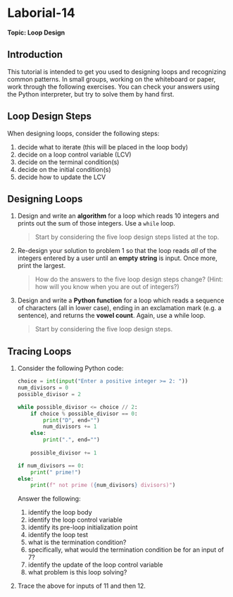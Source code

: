 # Laborial-14

**Topic: Loop Design**

<!-- Based on COMP 1631 tutorial -->

## Introduction
This tutorial is intended to get you used to designing loops and recognizing common patterns. In small groups, working on the whiteboard or paper, work through the following exercises. You can check your answers using the Python interpreter, but try to solve them by hand first.

## Loop Design Steps
When designing loops, consider the following steps:
1. decide what to iterate (this will be placed in the loop body)
2. decide on a loop control variable (LCV)
3. decide on the terminal condition(s)
4. decide on the initial condition(s)
5. decide how to update the LCV

## Designing Loops

1. Design and write an **algorithm** for a loop which reads 10 integers and prints out the sum of those integers. Use a `while` loop.

    > Start by considering the five loop design steps listed at the top.

1. Re-design your solution to problem 1 so that the loop reads *all* of the integers entered by a user until an **empty string** is input. Once more, print the largest.

    > How do the answers to the five loop design steps change? (Hint: how will you know when you are out of integers?) 

1. Design and write a **Python function** for a loop which reads a sequence of characters (all in lower case), ending in an exclamation mark (e.g. a sentence), and returns the **vowel count**. Again, use a while loop.

    > Start by considering the five loop design steps.

 
## Tracing Loops

1. Consider the following Python code:
    ```python
    choice = int(input("Enter a positive integer >= 2: "))
    num_divisors = 0
    possible_divisor = 2

    while possible_divisor <= choice // 2:
        if choice % possible_divisor == 0:
            print("D", end="")
            num_divisors += 1
        else:
            print(".", end="")
        
        possible_divisor += 1

    if num_divisors == 0:
        print(" prime!")
    else:
        print(f" not prime ({num_divisors} divisors)")
    ```

    Answer the following:
   1. identify the loop body
   2. identify the loop control variable
   3. identify its pre-loop initialization point
   4. identify the loop test
   5. what is the termination condition?
   6. specifically, what would the termination condition be for an input of 7?
   7. identify the update of the loop control variable
   8. what problem is this loop solving?

2.  Trace the above for inputs of 11 and then 12.
